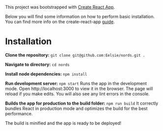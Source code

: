 This project was bootstrapped with [Create React App](https://github.com/facebookincubator/create-react-app).

Below you will find some information on how to perform basic installation.
You can find more info on the create-react-app [guide]((https://github.com/facebookincubator/create-react-app/blob/master/packages/react-scripts/template/README.md)).

# Installation

**Clone the repository:**
`git clone git@github.com:Eelsie/nords.git .`

**Navigate to directory:**
`cd nords`

**Install node dependencies:**
`npm install`

**Run development server:**
`npm start`
Runs the app in the development mode.
Open http://localhost:3000 to view it in the browser.
The page will reload if you make edits.
You will also see any lint errors in the console.


**Builds the app for production to the build folder:**
`npm run build`
It correctly bundles React in production mode and optimizes the build for the best performance.

The build is minified and the app is ready to be deployed!
